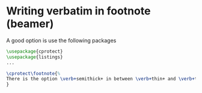# Writing verbatim in footnote (beamer)

A good option is use the following packages

```tex
\usepackage{cprotect}
\usepackage{listings}
...

\cprotect\footnote{%
There is the option \verb+semithick+ in between \verb+thin+ and \verb+thick+. However, \verb+thin+ is the correct choice for a ``normal"" thickness (it gives the same thickness as \TeX's \lstinline{\hrule} command).
}
```
